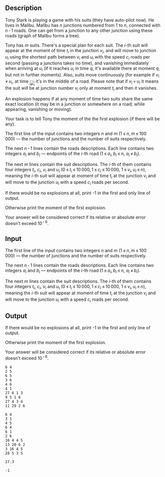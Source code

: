 ## Description

<div><p>Tony Stark is playing a game with his suits (they have auto-pilot now). He lives in Malibu. Malibu has <span class="tex-span"><i>n</i></span> junctions numbered from <span class="tex-span">1</span> to <span class="tex-span"><i>n</i></span>, connected with <span class="tex-span"><i>n</i> - 1</span> roads. One can get from a junction to any other junction using these roads (graph of Malibu forms a tree).</p><p>Tony has <span class="tex-span"><i>m</i></span> suits. There's a special plan for each suit. The <span class="tex-span"><i>i</i></span>-th suit will appear at the moment of time <span class="tex-span"><i>t</i><sub class="lower-index"><i>i</i></sub></span> in the junction <span class="tex-span"><i>v</i><sub class="lower-index"><i>i</i></sub></span>, and will move to junction <span class="tex-span"><i>u</i><sub class="lower-index"><i>i</i></sub></span> using the shortest path between <span class="tex-span"><i>v</i><sub class="lower-index"><i>i</i></sub></span> and <span class="tex-span"><i>u</i><sub class="lower-index"><i>i</i></sub></span> with the speed <span class="tex-span"><i>c</i><sub class="lower-index"><i>i</i></sub></span> roads per second (passing a junctions takes no time), and vanishing immediately when arriving at <span class="tex-span"><i>u</i><sub class="lower-index"><i>i</i></sub></span> (if it reaches <span class="tex-span"><i>u</i><sub class="lower-index"><i>i</i></sub></span> in time <span class="tex-span"><i>q</i></span>, it's available there at moment <span class="tex-span"><i>q</i></span>, but not in further moments). Also, suits move continuously (for example if <span class="tex-span"><i>v</i><sub class="lower-index"><i>i</i></sub> ≠ <i>u</i><sub class="lower-index"><i>i</i></sub></span>, at time <img align="middle" class="tex-formula" src="file://TShc0Tlq.png" style="max-width: 100.0%;max-height: 100.0%;"> it's in the middle of a road. Please note that if <span class="tex-span"><i>v</i><sub class="lower-index"><i>i</i></sub> = <i>u</i><sub class="lower-index"><i>i</i></sub></span> it means the suit will be at junction number <span class="tex-span"><i>v</i><sub class="lower-index"><i>i</i></sub></span> only at moment <span class="tex-span"><i>t</i><sub class="lower-index"><i>i</i></sub></span> and then it vanishes. </p><p>An explosion happens if at any moment of time two suits share the same exact location (it may be in a junction or somewhere on a road; while appearing, vanishing or moving).</p><p>Your task is to tell Tony the moment of the the first explosion (if there will be any).</p></div><div class="input-specification"><p>The first line of the input contains two integers <span class="tex-span"><i>n</i></span> and <span class="tex-span"><i>m</i></span> (<span class="tex-span">1 ≤ <i>n</i>, <i>m</i> ≤ 100 000</span>)&nbsp;— the number of junctions and the number of suits respectively.</p><p>The next <span class="tex-span"><i>n</i> - 1</span> lines contain the roads descriptions. Each line contains two integers <span class="tex-span"><i>a</i><sub class="lower-index"><i>i</i></sub></span> and <span class="tex-span"><i>b</i><sub class="lower-index"><i>i</i></sub></span>&nbsp;— endpoints of the <span class="tex-span"><i>i</i></span>-th road (<span class="tex-span">1 ≤ <i>a</i><sub class="lower-index"><i>i</i></sub>, <i>b</i><sub class="lower-index"><i>i</i></sub> ≤ <i>n</i></span>, <span class="tex-span"><i>a</i><sub class="lower-index"><i>i</i></sub> ≠ <i>b</i><sub class="lower-index"><i>i</i></sub></span>).</p><p>The next <span class="tex-span"><i>m</i></span> lines contain the suit descriptions. The <span class="tex-span"><i>i</i></span>-th of them contains four integers <span class="tex-span"><i>t</i><sub class="lower-index"><i>i</i></sub></span>, <span class="tex-span"><i>c</i><sub class="lower-index"><i>i</i></sub></span>, <span class="tex-span"><i>v</i><sub class="lower-index"><i>i</i></sub></span> and <span class="tex-span"><i>u</i><sub class="lower-index"><i>i</i></sub></span> (<span class="tex-span">0 ≤ <i>t</i><sub class="lower-index"><i>i</i></sub> ≤ 10 000, 1 ≤ <i>c</i><sub class="lower-index"><i>i</i></sub> ≤ 10 000</span>, <span class="tex-span">1 ≤ <i>v</i><sub class="lower-index"><i>i</i></sub>, <i>u</i><sub class="lower-index"><i>i</i></sub> ≤ <i>n</i></span>), meaning the <span class="tex-span"><i>i</i></span>-th suit will appear at moment of time <span class="tex-span"><i>t</i><sub class="lower-index"><i>i</i></sub></span> at the junction <span class="tex-span"><i>v</i><sub class="lower-index"><i>i</i></sub></span> and will move to the junction <span class="tex-span"><i>u</i><sub class="lower-index"><i>i</i></sub></span> with a speed <span class="tex-span"><i>c</i><sub class="lower-index"><i>i</i></sub></span> roads per second.</p></div><div class="output-specification"><p>If there would be no explosions at all, print <span class="tex-font-style-tt">-1</span> in the first and only line of output.</p><p>Otherwise print the moment of the first explosion.</p><p>Your answer will be considered correct if its relative or absolute error doesn't exceed <span class="tex-span">10<sup class="upper-index"> - 6</sup></span>.</p></div>

## Input

<p>The first line of the input contains two integers <span class="tex-span"><i>n</i></span> and <span class="tex-span"><i>m</i></span> (<span class="tex-span">1 ≤ <i>n</i>, <i>m</i> ≤ 100 000</span>)&nbsp;— the number of junctions and the number of suits respectively.</p><p>The next <span class="tex-span"><i>n</i> - 1</span> lines contain the roads descriptions. Each line contains two integers <span class="tex-span"><i>a</i><sub class="lower-index"><i>i</i></sub></span> and <span class="tex-span"><i>b</i><sub class="lower-index"><i>i</i></sub></span>&nbsp;— endpoints of the <span class="tex-span"><i>i</i></span>-th road (<span class="tex-span">1 ≤ <i>a</i><sub class="lower-index"><i>i</i></sub>, <i>b</i><sub class="lower-index"><i>i</i></sub> ≤ <i>n</i></span>, <span class="tex-span"><i>a</i><sub class="lower-index"><i>i</i></sub> ≠ <i>b</i><sub class="lower-index"><i>i</i></sub></span>).</p><p>The next <span class="tex-span"><i>m</i></span> lines contain the suit descriptions. The <span class="tex-span"><i>i</i></span>-th of them contains four integers <span class="tex-span"><i>t</i><sub class="lower-index"><i>i</i></sub></span>, <span class="tex-span"><i>c</i><sub class="lower-index"><i>i</i></sub></span>, <span class="tex-span"><i>v</i><sub class="lower-index"><i>i</i></sub></span> and <span class="tex-span"><i>u</i><sub class="lower-index"><i>i</i></sub></span> (<span class="tex-span">0 ≤ <i>t</i><sub class="lower-index"><i>i</i></sub> ≤ 10 000, 1 ≤ <i>c</i><sub class="lower-index"><i>i</i></sub> ≤ 10 000</span>, <span class="tex-span">1 ≤ <i>v</i><sub class="lower-index"><i>i</i></sub>, <i>u</i><sub class="lower-index"><i>i</i></sub> ≤ <i>n</i></span>), meaning the <span class="tex-span"><i>i</i></span>-th suit will appear at moment of time <span class="tex-span"><i>t</i><sub class="lower-index"><i>i</i></sub></span> at the junction <span class="tex-span"><i>v</i><sub class="lower-index"><i>i</i></sub></span> and will move to the junction <span class="tex-span"><i>u</i><sub class="lower-index"><i>i</i></sub></span> with a speed <span class="tex-span"><i>c</i><sub class="lower-index"><i>i</i></sub></span> roads per second.</p>

## Output

<p>If there would be no explosions at all, print <span class="tex-font-style-tt">-1</span> in the first and only line of output.</p><p>Otherwise print the moment of the first explosion.</p><p>Your answer will be considered correct if its relative or absolute error doesn't exceed <span class="tex-span">10<sup class="upper-index"> - 6</sup></span>.</p>





```input1
6 4
2 5
6 5
3 6
4 6
4 1
27 6 1 3
9 5 1 6
27 4 3 4
11 29 2 6

```




```input2
6 4
3 1
4 5
6 4
6 1
2 6
16 4 4 5
13 20 6 2
3 16 4 5
28 5 3 5

```




```output1
27.3

```




```output2
-1

```


